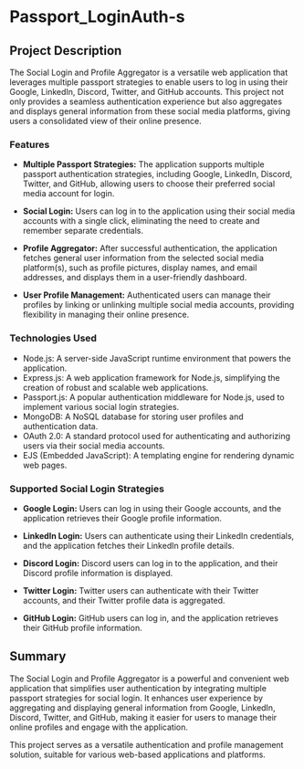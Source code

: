 # Passport_LoginAuth-s

## Project Description

The Social Login and Profile Aggregator is a versatile web application that leverages multiple passport strategies to enable users to log in using their Google, LinkedIn, Discord, Twitter, and GitHub accounts. This project not only provides a seamless authentication experience but also aggregates and displays general information from these social media platforms, giving users a consolidated view of their online presence.

### Features

- **Multiple Passport Strategies:** The application supports multiple passport authentication strategies, including Google, LinkedIn, Discord, Twitter, and GitHub, allowing users to choose their preferred social media account for login.

- **Social Login:** Users can log in to the application using their social media accounts with a single click, eliminating the need to create and remember separate credentials.

- **Profile Aggregator:** After successful authentication, the application fetches general user information from the selected social media platform(s), such as profile pictures, display names, and email addresses, and displays them in a user-friendly dashboard.

- **User Profile Management:** Authenticated users can manage their profiles by linking or unlinking multiple social media accounts, providing flexibility in managing their online presence.

### Technologies Used

- Node.js: A server-side JavaScript runtime environment that powers the application.
- Express.js: A web application framework for Node.js, simplifying the creation of robust and scalable web applications.
- Passport.js: A popular authentication middleware for Node.js, used to implement various social login strategies.
- MongoDB: A NoSQL database for storing user profiles and authentication data.
- OAuth 2.0: A standard protocol used for authenticating and authorizing users via their social media accounts.
- EJS (Embedded JavaScript): A templating engine for rendering dynamic web pages.

### Supported Social Login Strategies

- **Google Login:** Users can log in using their Google accounts, and the application retrieves their Google profile information.

- **LinkedIn Login:** Users can authenticate using their LinkedIn credentials, and the application fetches their LinkedIn profile details.

- **Discord Login:** Discord users can log in to the application, and their Discord profile information is displayed.

- **Twitter Login:** Twitter users can authenticate with their Twitter accounts, and their Twitter profile data is aggregated.

- **GitHub Login:** GitHub users can log in, and the application retrieves their GitHub profile information.

## Summary

The Social Login and Profile Aggregator is a powerful and convenient web application that simplifies user authentication by integrating multiple passport strategies for social login. It enhances user experience by aggregating and displaying general information from Google, LinkedIn, Discord, Twitter, and GitHub, making it easier for users to manage their online profiles and engage with the application.

This project serves as a versatile authentication and profile management solution, suitable for various web-based applications and platforms.
